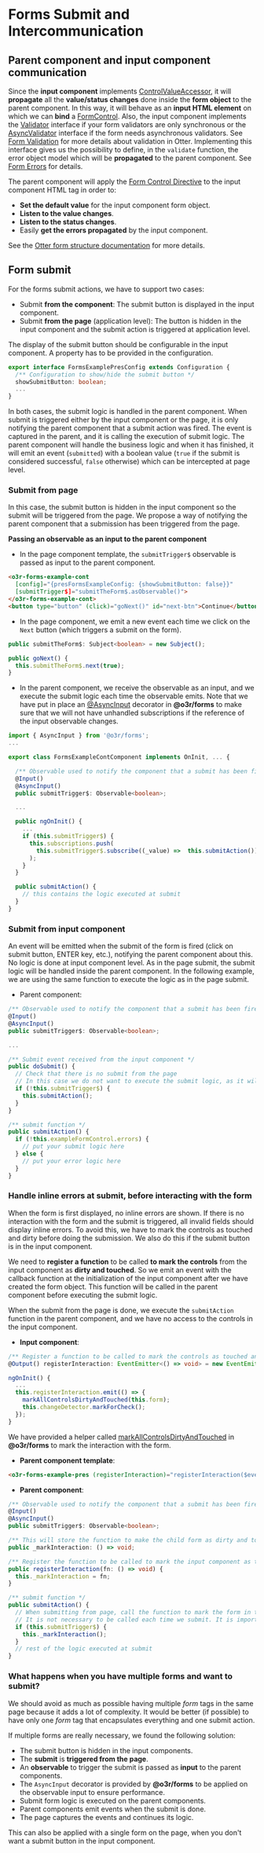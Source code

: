 # Forms Submit and Intercommunication

## Parent component and input component communication

Since the __input component__ implements [ControlValueAccessor](https://angular.io/api/forms/ControlValueAccessor), it will __propagate__ all the __value/status changes__ done inside the __form object__ to the parent component.
In this way, it will behave as an __input HTML element__ on which we can __bind__ a [FormControl](https://angular.io/api/forms/FormControl#description).
Also, the input component implements the [Validator](https://angular.io/api/forms/Validator) interface if your form validators are only synchronous or the [AsyncValidator](https://angular.io/api/forms/AsyncValidator) interface if the form needs asynchronous validators.
See [Form Validation](./FORM_VALIDATION.md) for more details about validation in Otter.
Implementing this interface gives us the possibility to define, in the `validate` function, the error object model which will be __propagated__ to the parent component. See [Form Errors](./FORM_ERRORS.md) for details.

The parent component will apply the [Form Control Directive](https://angular.io/api/forms/FormControlDirective) to the input component HTML tag in order to:
   * __Set the default value__ for the input component form object.
   * __Listen to the value changes__.
   * __Listen to the status changes__.
   * Easily __get the errors propagated__ by the input component.

See the [Otter form structure documentation](./FORM_STRUCTURE.md) for more details.

## Form submit

For the forms submit actions, we have to support two cases:
* Submit __from the component__: The submit button is displayed in the input component.
* Submit __from the page__ (application level): The button is hidden in the input component and the submit action is triggered at application level.

The display of the submit button should be configurable in the input component. A property has to be provided in the configuration.
```typescript
export interface FormsExamplePresConfig extends Configuration {
  /** Configuration to show/hide the submit button */
  showSubmitButton: boolean;
  ...
}
```
In both cases, the submit logic is handled in the parent component.
When submit is triggered either by the input component or the page, it is only notifying the parent component that a submit action was fired. The event is captured in the parent, and it is calling the execution of submit logic.
The parent component will handle the business logic and when it has finished, it will emit an event (`submitted`) with a boolean value (`true` if the submit is considered successful, `false` otherwise) which can be intercepted at page level.

### Submit from page
In this case, the submit button is hidden in the input component so the submit will be triggered from the page.
We propose a way of notifying the parent component that a submission has been triggered from the page.

__Passing an observable as an input to the parent component__
* In the page component template, the `submitTrigger$` observable is passed as input to the parent component.
```html
<o3r-forms-example-cont
  [config]="{presFormsExampleConfig: {showSubmitButton: false}}"
  [submitTrigger$]="submitTheForm$.asObservable()">
</o3r-forms-example-cont>
<button type="button" (click)="goNext()" id="next-btn">Continue</button>
```

* In the page component, we emit a new event each time we click on the `Next` button (which triggers a submit on the form).
```typescript
public submitTheForm$: Subject<boolean> = new Subject();

public goNext() {
  this.submitTheForm$.next(true);
}
```

* In the parent component, we receive the observable as an input, and we execute the submit logic each time the observable emits.
Note that we have put in place an [@AsyncInput](https://github.com/AmadeusITGroup/otter/blob/main/packages/%40o3r/forms/src/annotations/async-input.ts) decorator in __@o3r/forms__ to make sure that we will not have unhandled subscriptions if the reference of the input observable changes.
```typescript
import { AsyncInput } from '@o3r/forms';
...

export class FormsExampleContComponent implements OnInit, ... {

  /** Observable used to notify the component that a submit has been fired from the page */
  @Input()
  @AsyncInput()
  public submitTrigger$: Observable<boolean>;

  ...

  public ngOnInit() {
    ...
    if (this.submitTrigger$) {
      this.subscriptions.push(
        this.submitTrigger$.subscribe((_value) =>  this.submitAction())
      );
    }
  }

  public submitAction() {
    // this contains the logic executed at submit
  }
}
```

### Submit from input component
An event will be emitted when the submit of the form is fired (click on submit button, ENTER key, etc.), notifying the parent component about this. No logic is done at input component level.
As in the page submit, the submit logic will be handled inside the parent component.
In the following example, we are using the same function to execute the logic as in the page submit.

* Parent component:
```typescript
/** Observable used to notify the component that a submit has been fired from the page */
@Input()
@AsyncInput()
public submitTrigger$: Observable<boolean>;

...

/** Submit event received from the input component */
public doSubmit() {
  // Check that there is no submit from the page
  // In this case we do not want to execute the submit logic, as it will be done when we submit from the page
  if (!this.submitTrigger$) {
    this.submitAction();
  }
}

/** submit function */
public submitAction() {
  if (!this.exampleFormControl.errors) {
    // put your submit logic here
  } else {
    // put your error logic here
  }
}
```

### Handle inline errors at submit, before interacting with the form
When the form is first displayed, no inline errors are shown. If there is no interaction with the form and the submit is triggered, all invalid fields should display inline errors.
To avoid this, we have to mark the controls as touched and dirty before doing the submission. We also do this if the submit button is in the input component.

We need to __register a function__ to be called __to mark the controls__ from the input component as __dirty and touched__. So we emit an event with the callback function at the initialization
of the input component after we have created the form object. This function will be called in the parent component before executing the submit logic.

When the submit from the page is done, we execute the `submitAction` function in the parent component, and we have no access to the controls in the input component.

* __Input component__:
```typescript
/** Register a function to be called to mark the controls as touched and dirty */
@Output() registerInteraction: EventEmitter<() => void> = new EventEmitter<() => void>();

ngOnInit() {
  ...
  this.registerInteraction.emit(() => {
    markAllControlsDirtyAndTouched(this.form);
    this.changeDetector.markForCheck();
  });
}
```
We have provided a helper called [markAllControlsDirtyAndTouched](https://github.com/AmadeusITGroup/otter/blob/main/packages/@o3r/forms/src/core/helpers.ts) in __@o3r/forms__ to mark the interaction with the form.

* __Parent component template__:
```html
<o3r-forms-example-pres (registerInteraction)="registerInteraction($event)"></o3r-forms-example-pres>
```

* __Parent component__:
```typescript
/** Observable used to notify the component that a submit has been fired from the page */
@Input()
@AsyncInput()
public submitTrigger$: Observable<boolean>;

/** This will store the function to make the child form as dirty and touched */
public _markInteraction: () => void;

/** Register the function to be called to mark the input component as touched and dirty */
public registerInteraction(fn: () => void) {
  this._markInteraction = fn;
}

/** submit function */
public submitAction() {
  // When submitting from page, call the function to mark the form in the input component as dirty and touched
  // It is not necessary to be called each time we submit. It is important to be called if the form is pristine
  if (this.submitTrigger$) {
    this._markInteraction();
  }
  // rest of the logic executed at submit
}
```

### What happens when you have multiple forms and want to submit?
We should avoid as much as possible having multiple _form_ tags in the same page because it adds a lot of complexity.
It would be better (if possible) to have only one _form_ tag that encapsulates everything and one submit action.

If multiple forms are really necessary, we found the following solution:
* The submit button is hidden in the input components.
* The __submit__ is __triggered from the page__.
* An __observable__ to trigger the submit is passed as __input__ to the parent components.
* The `AsyncInput` decorator is provided by __@o3r/forms__ to be applied on the observable input to ensure performance.
* Submit form logic is executed on the parent components.
* Parent components emit events when the submit is done.
* The page captures the events and continues its logic.

This can also be applied with a single form on the page, when you don't want a submit button in the input component.

